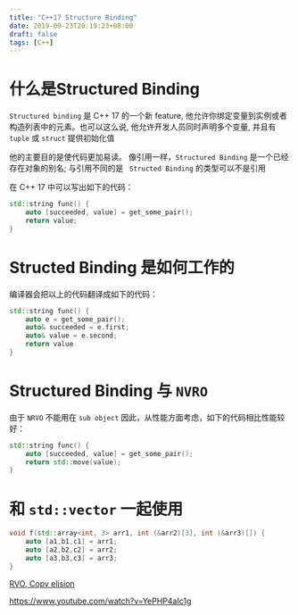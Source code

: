 ```yaml
---
title: "C++17 Structure Binding"
date: 2019-09-23T20:19:23+08:00
draft: false
tags: [C++]
---
```


# 什么是Structured Binding

`Structured binding` 是 C++ 17 的一个新  feature, 他允许你绑定变量到实例或者构造列表中的元素。也可以这么说,  他允许开发人员同时声明多个变量, 并且有 `tuple` 或 `struct` 提供初始化值


他的主要目的是使代码更加易读。 像引用一样，`Structured Binding` 是一个已经存在对象的别名; 与引用不同的是 ` Structed Binding` 的类型可以不是引用



在 C++ 17 中可以写出如下的代码：

```C++
std::string func() {
    auto [succeeded, value] = get_some_pair();
    return value;
}
```

# Structed Binding 是如何工作的

编译器会把以上的代码翻译成如下的代码：

```C++
std::string func() {
    auto e = get_some_pair();
    auto& succeeded = e.first;
    auto& value = e.second;
    return value
}
```

# Structured Binding 与  `NVRO`
由于 `NRVO` 不能用在 `sub object` 因此，从性能方面考虑，如下的代码相比性能较好：

```C++
std::string func() {
    auto [succeeded, value] = get_some_pair();
    return std::move(value);
}

```


# 和 `std::vector` 一起使用

```C++
void f(std::array<int, 3> arr1, int (&arr2)[3], int (&arr3)[]) {
    auto [a1,b1,c1] = arr1;
    auto [a2,b2,c2] = arr2;
    auto [a3,b3,c3] = arr3;
}
```


[RVO, Copy elision](https://en.wikipedia.org/wiki/Copy_elision#Return_value_optimization)

https://www.youtube.com/watch?v=YePHP4aIc1g